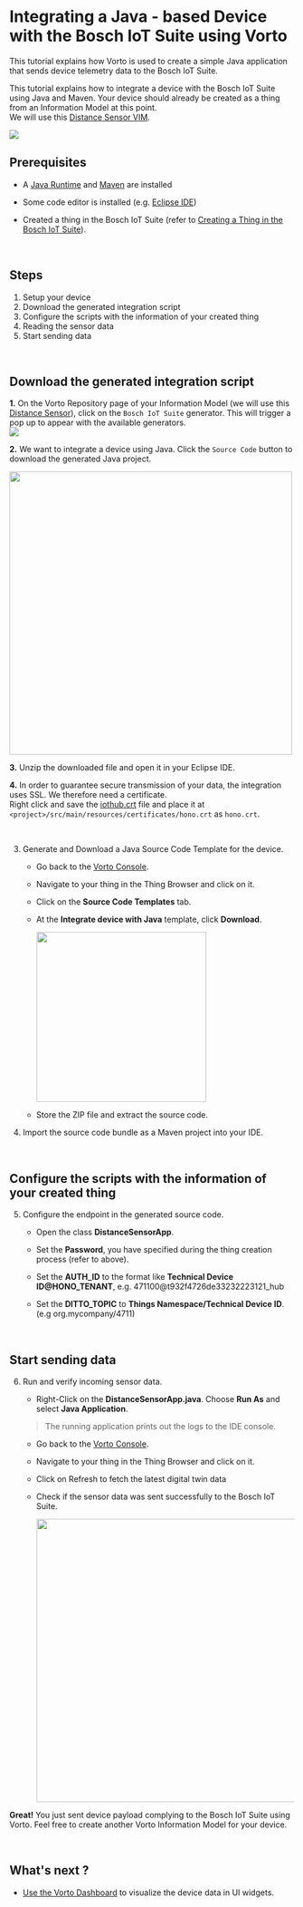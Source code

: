 # Integrating a Java - based Device with the Bosch IoT Suite using Vorto

This tutorial explains how Vorto is used to create a simple Java application that sends device telemetry data to the Bosch IoT Suite.

This tutorial explains how to integrate a device with the Bosch IoT Suite using Java and Maven. Your device should already be created as a thing from an Information Model at this point.   
We will use this [Distance Sensor VIM](https://vorto.eclipse.org/#/details/org.eclipse.vorto.tutorial:DistanceSensor:1.0.0).

<img src="../images/tutorials/connect_grovepi/cover.png"/>

## Prerequisites

* A [Java Runtime](https://www.java.com/en/download/) and [Maven](https://maven.apache.org/index.html) are installed

* Some code editor is installed (e.g. [Eclipse IDE](https://www.eclipse.org/ide/))

* Created a thing in the Bosch IoT Suite (refer to [Creating a Thing in the Bosch IoT Suite](create_thing.md)).

<br />

## Steps
1. Setup your device
1. Download the generated integration script
1. Configure the scripts with the information of your created thing
1. Reading the sensor data
1. Start sending data

<br />

## Download the generated integration script

**1.** On the Vorto Repository page of your Information Model (we will use this [Distance Sensor](https://vorto.eclipse.org/#/details/org.eclipse.vorto.tutorial:DistanceSensor:1.0.0)), click on the `Bosch IoT Suite` generator. This will trigger a pop up to appear with the available generators.     
<img src="../images/tutorials/create_thing/code_generators.png" />

**2.** We want to integrate a device using Java. Click the `Source Code` button to download the generated Java project.

<img src="../images/tutorials/connect_grovepi/python-generator.png" height="500"/>

**3.** Unzip the downloaded file and open it in your Eclipse IDE. 

**4.** In order to guarantee secure transmission of your data, the integration uses SSL. We therefore need a certificate.   
Right click and save the [iothub.crt](https://docs.bosch-iot-hub.com/cert/iothub.crt) file and place it at `<project>/src/main/resources/certificates/hono.crt` as `hono.crt`.	

<br />
		
3. Generate and Download a Java Source Code Template for the device.
	
	- Go back to the [Vorto Console](https://vorto.eclipse.org/console).

	- Navigate to your thing in the Thing Browser and click on it.

	- Click on the **Source Code Templates** tab.

	- At the **Integrate device with Java** template, click **Download**.

		<img width="300" src="../images/tutorials/connect_java/code_template.png" style="border:3px !important;">

	- Store the ZIP file and extract the source code.

4. Import the source code bundle as a Maven project into your IDE.

<br />

## Configure the scripts with the information of your created thing

5. Configure the endpoint in the generated source code.

	- Open the class **DistanceSensorApp**.

	- Set the **Password**, you have specified during the thing creation process (refer to above).
	
	- Set the **AUTH_ID** to the format like **Technical Device ID@HONO_TENANT**, e.g. 471100@t932f4726de33232223121_hub
	
	- Set the **DITTO_TOPIC** to **Things Namespace/Technical Device ID**. (e.g org.mycompany/4711)

<br />

## Start sending data

6. Run and verify incoming sensor data.

	- Right-Click on the **DistanceSensorApp.java**. Choose **Run As** and select **Java Application**. 
	
	> The running application prints out the logs to the IDE console.

	- Go back to the [Vorto Console](https://vorto.eclipse.org/console).

	- Navigate to your thing in the Thing Browser and click on it.

	- Click on Refresh to fetch the latest digital twin data

	- Check if the sensor data was sent successfully to the Bosch IoT Suite.

		<img width="500" src="../images/tutorials/connect_java/verifydata.png" style="border:3px !important;">


**Great!** You just sent device payload complying to the Bosch IoT Suite using Vorto. Feel free to create another Vorto Information Model for your device.
 
<br />

## What's next ?

 - [Use the Vorto Dashboard](create_webapp_dashboard.md) to visualize the device data in UI widgets.
